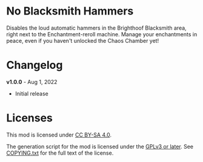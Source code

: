 No Blacksmith Hammers
=====================

Disables the loud automatic hammers in the Brighthoof Blacksmith area,
right next to the Enchantment-reroll machine.  Manage your enchantments
in peace, even if you haven't unlocked the Chaos Chamber yet!

Changelog
=========

**v1.0.0** - Aug 1, 2022
 * Initial release
 
Licenses
========

This mod is licensed under [CC BY-SA 4.0](https://creativecommons.org/licenses/by-sa/4.0/).

The generation script for the mod is licensed under the
[GPLv3 or later](https://www.gnu.org/licenses/quick-guide-gplv3.html).
See [COPYING.txt](../../COPYING.txt) for the full text of the license.

